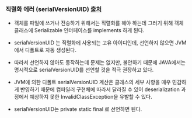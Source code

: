 ### 직렬화 에러 (serialVersionUID) [출처](https://hyeonstorage.tistory.com/253)

* 객체를 파일에 쓰거나 전송하기 위해서는 직렬화를 해야 하는데 그러기 위해 객체 클래스에 Serializable 인터페이스를 implements 하게 된다.

* serialVersionUID 는 직렬화에 사용되는 고유 아이디인데, 선언하지 않으면 JVM에서 디폴트로 자동 생성된다.

* 따라서 선언하지 않아도 동작하는데 문제는 없지만, 불안하기 때문에 JAVA에서는 명시적으로 serialVersionUID를 선언할 것을 적극 권장하고 있다.

* JVM에 의한 디폴트 serialVersionUID 계산은 클래스의 세부 사항을 매우 민감하게 반영하기 때문에 컴파일러 구현체에 따라서 달라질 수 있어 deserialization 과정에서 예상하지 못한 InvalidClassException을 유발할 수 있다.

* serialVersionUID는 private static final 로 선언하면 된다.




